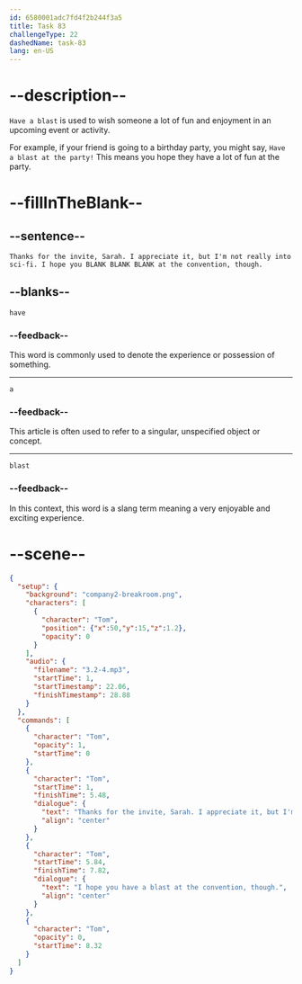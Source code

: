 ```yaml
---
id: 6580001adc7fd4f2b244f3a5
title: Task 83
challengeType: 22
dashedName: task-83
lang: en-US
---
```


<!-- (Audio) Tom: Thanks for the invite, Sarah. I appreciate it, but I'm not really into sci-fi. I hope you have a blast at the convention, though. -->

# --description--

`Have a blast` is used to wish someone a lot of fun and enjoyment in an upcoming event or activity.

For example, if your friend is going to a birthday party, you might say, `Have a blast at the party!` This means you hope they have a lot of fun at the party.

# --fillInTheBlank--

## --sentence--

`Thanks for the invite, Sarah. I appreciate it, but I'm not really into sci-fi. I hope you BLANK BLANK BLANK at the convention, though.`

## --blanks--

`have`

### --feedback--

This word is commonly used to denote the experience or possession of something.

---

`a`

### --feedback--

This article is often used to refer to a singular, unspecified object or concept.

---

`blast`

### --feedback--

In this context, this word is a slang term meaning a very enjoyable and exciting experience.

# --scene--

```json
{
  "setup": {
    "background": "company2-breakroom.png",
    "characters": [
      {
        "character": "Tom",
        "position": {"x":50,"y":15,"z":1.2},
        "opacity": 0
      }
    ],
    "audio": {
      "filename": "3.2-4.mp3",
      "startTime": 1,
      "startTimestamp": 22.06,
      "finishTimestamp": 28.88
    }
  },
  "commands": [
    {
      "character": "Tom",
      "opacity": 1,
      "startTime": 0
    },
    {
      "character": "Tom",
      "startTime": 1,
      "finishTime": 5.48,
      "dialogue": {
        "text": "Thanks for the invite, Sarah. I appreciate it, but I'm not really into sci-fi.",
        "align": "center"
      }
    },
    {
      "character": "Tom",
      "startTime": 5.84,
      "finishTime": 7.82,
      "dialogue": {
        "text": "I hope you have a blast at the convention, though.",
        "align": "center"
      }
    },
    {
      "character": "Tom",
      "opacity": 0,
      "startTime": 8.32
    }
  ]
}
```
